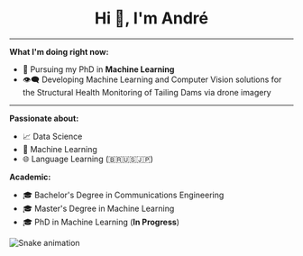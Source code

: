 <h1 align="center">Hi 👋, I'm André</h1>

<!-- <div>
 <a href="https://github.com/TaniziaFagundes">
  <img height="180em" src="https://github-readme-stats.vercel.app/api?username=andrematte&show_icons=true&theme=dracula&include_all_commits=true&count_private=true"/>
  <img height="180em" src="https://github-readme-stats.vercel.app/api/top-langs/?username=andrematte&layout=compact&langs_count=8&theme=dracula"/>
</div> -->

***
**What I'm doing right now:**
- 🔭 Pursuing my PhD in **Machine Learning**
- 👁‍🗨 Developing Machine Learning and Computer Vision solutions for the Structural Health Monitoring of Tailing Dams via drone imagery

***
**Passionate about:**
- 📈 Data Science
- 🤖 Machine Learning
- 🌐 Language Learning (🇧🇷🇺🇸🇯🇵)

**Academic:**
- 🎓 Bachelor's Degree in Communications Engineering
- 🎓 Master's Degree in Machine Learning
- 🎓 PhD in Machine Learning (**In Progress**)

![Snake animation](https://github.com/andrematte/andrematte/blob/output/github-contribution-grid-snake.svg)
